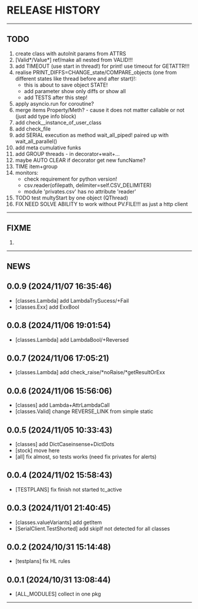 # RELEASE HISTORY

********************************************************************************
## TODO
1. create class with autoInit params from ATTRS  
2. [Valid*/Value*] ref/make all nested from VALID!!!  
3. add TIMEOUT (use start in thread!) for print! use timeout for GETATTR!!!  
4. realise PRINT_DIFFS=CHANGE_state/COMPARE_objects (one from different states like thread before and after start)!:  
	- this is about to save object STATE!  
	- add parameter show only diffs or show all  
	- add TESTS after this step!  
5. apply asyncio.run for coroutine?  
6. merge items Property/Meth? - cause it does not matter callable or not (just add type info block)  
7. add check__instance_of_user_class  
8. add check_file  
9. add SERIAL execution as method wait_all_piped! paired up with wait_all_parallel()  
10. add meta cumulative funks  
11. add GROUP threads - in decorator+wait+...  
12. maybe AUTO CLEAR if decorator get new funcName?  
13. TIME item+group  
14. monitors:  
	- check requirement for python version!  
	- csv.reader(ofilepath, delimiter=self.CSV_DELIMITER)  
	- module 'privates.csv' has no attribute 'reader'  
15. TODO test multyStart by one object (QThread)  
16. FIX NEED SOLVE ABILITY to work without PV.FILE!!! as just a http client  

********************************************************************************
## FIXME
1.   

********************************************************************************
## NEWS

0.0.9 (2024/11/07 16:35:46)
------------------------------
- [classes.Lambda] add LambdaTrySucess/+Fail  
- [classes.Exx] add ExxBool  

0.0.8 (2024/11/06 19:01:54)
------------------------------
- [classes.Lambda] add LambdaBool/+Reversed  

0.0.7 (2024/11/06 17:05:21)
------------------------------
- [classes.Lambda] add check_raise/*noRaise/*getResultOrExx  

0.0.6 (2024/11/06 15:56:06)
------------------------------
- [classes] add Lambda+AttrLambdaCall  
- [classes.Valid] change REVERSE_LINK from simple static  

0.0.5 (2024/11/05 10:33:43)
------------------------------
- [classes] add DictCaseinsense+DictDots  
- [stock] move here  
- [all] fix almost, so tests works (need fix privates for alerts)  

0.0.4 (2024/11/02 15:58:43)
------------------------------
- [TESTPLANS] fix finish not started tc_active  

0.0.3 (2024/11/01 21:40:45)
------------------------------
- [classes.valueVariants] add getItem  
- [SerialClient.TestShorted] add skipIf not detected for all classes  

0.0.2 (2024/10/31 15:14:48)
------------------------------
- [testplans] fix HL rules  

0.0.1 (2024/10/31 13:08:44)
------------------------------
- [ALL_MODULES] collect in one pkg

********************************************************************************
